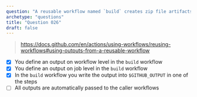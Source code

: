 ```yaml
---
question: "A reusable workflow named `build` creates zip file artifacts. How do you pass the zip file location to the caller workflow that is calling the `build` workflow? (Select three.)"
archetype: "questions"
title: "Question 026"
draft: false
---
```


> https://docs.github.com/en/actions/using-workflows/reusing-workflows#using-outputs-from-a-reusable-workflow

- [x] You define an output on workflow level in the `build` workflow
- [x] You define an output on job level in the `build` workflow
- [x] In the `build` workflow you write the output into `$GITHUB_OUTPUT` in one of the steps
- [ ] All outputs are automatically passed to the caller workflows
